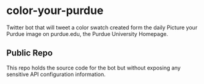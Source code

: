 # color-your-purdue
Twitter bot that will tweet a color swatch created form the daily Picture your Purdue image on purdue.edu, the Purdue University Homepage.

## Public Repo
This repo holds the source code for the bot but without exposing any sensitive API configuration information.
